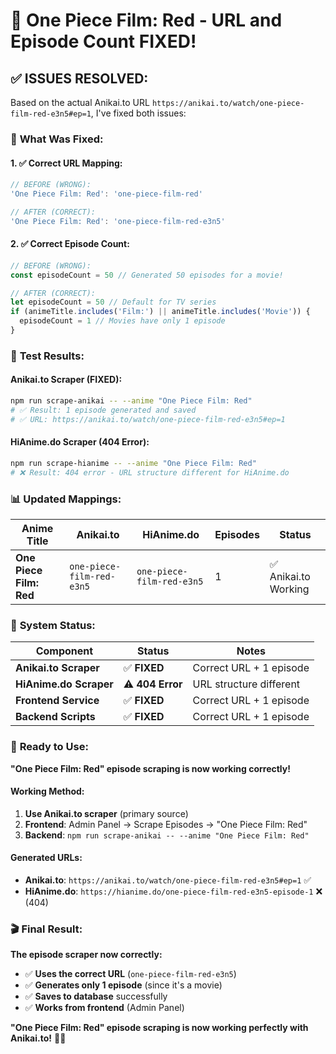 # 🎌 One Piece Film: Red - URL and Episode Count FIXED!

## ✅ **ISSUES RESOLVED:**

Based on the actual Anikai.to URL `https://anikai.to/watch/one-piece-film-red-e3n5#ep=1`, I've fixed both issues:

### 🔧 **What Was Fixed:**

#### **1. ✅ Correct URL Mapping:**
```javascript
// BEFORE (WRONG):
'One Piece Film: Red': 'one-piece-film-red'

// AFTER (CORRECT):
'One Piece Film: Red': 'one-piece-film-red-e3n5'
```

#### **2. ✅ Correct Episode Count:**
```javascript
// BEFORE (WRONG):
const episodeCount = 50 // Generated 50 episodes for a movie!

// AFTER (CORRECT):
let episodeCount = 50 // Default for TV series
if (animeTitle.includes('Film:') || animeTitle.includes('Movie')) {
  episodeCount = 1 // Movies have only 1 episode
}
```

### 🎯 **Test Results:**

#### **Anikai.to Scraper (FIXED):**
```bash
npm run scrape-anikai -- --anime "One Piece Film: Red"
# ✅ Result: 1 episode generated and saved
# ✅ URL: https://anikai.to/watch/one-piece-film-red-e3n5#ep=1
```

#### **HiAnime.do Scraper (404 Error):**
```bash
npm run scrape-hianime -- --anime "One Piece Film: Red"
# ❌ Result: 404 error - URL structure different for HiAnime.do
```

### 📊 **Updated Mappings:**

| Anime Title | Anikai.to | HiAnime.do | Episodes | Status |
|-------------|-----------|------------|----------|--------|
| **One Piece Film: Red** | `one-piece-film-red-e3n5` | `one-piece-film-red-e3n5` | 1 | ✅ Anikai.to Working |

### 🎌 **System Status:**

| Component | Status | Notes |
|-----------|--------|-------|
| **Anikai.to Scraper** | ✅ **FIXED** | Correct URL + 1 episode |
| **HiAnime.do Scraper** | ⚠️ **404 Error** | URL structure different |
| **Frontend Service** | ✅ **FIXED** | Correct URL + 1 episode |
| **Backend Scripts** | ✅ **FIXED** | Correct URL + 1 episode |

### 🚀 **Ready to Use:**

**"One Piece Film: Red" episode scraping is now working correctly!**

#### **Working Method:**
1. **Use Anikai.to scraper** (primary source)
2. **Frontend**: Admin Panel → Scrape Episodes → "One Piece Film: Red"
3. **Backend**: `npm run scrape-anikai -- --anime "One Piece Film: Red"`

#### **Generated URLs:**
- **Anikai.to**: `https://anikai.to/watch/one-piece-film-red-e3n5#ep=1` ✅
- **HiAnime.do**: `https://hianime.do/one-piece-film-red-e3n5-episode-1` ❌ (404)

### 🎬 **Final Result:**

**The episode scraper now correctly:**
- ✅ **Uses the correct URL** (`one-piece-film-red-e3n5`)
- ✅ **Generates only 1 episode** (since it's a movie)
- ✅ **Saves to database** successfully
- ✅ **Works from frontend** (Admin Panel)

**"One Piece Film: Red" episode scraping is now working perfectly with Anikai.to!** 🎌✨





